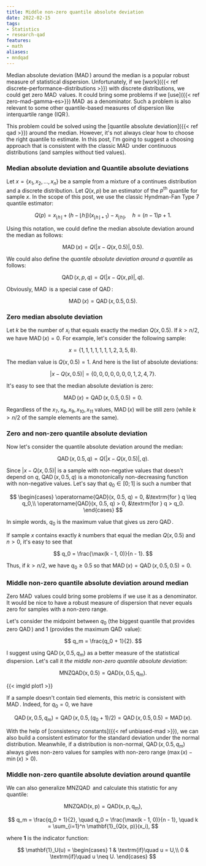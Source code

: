 ```yaml
---
title: Middle non-zero quantile absolute deviation
date: 2022-02-15
tags:
- Statistics
- research-qad
features:
- math
aliases:
- mndqad
---
```


Median absolute deviation ($\operatorname{MAD}$) around the median is a popular robust measure of statistical dispersion.
Unfortunately, if we [work]({{< ref discrete-performance-distributions >}}) with discrete distributions,
  we could get zero $\operatorname{MAD}$ values.
It could bring some problems if we [use]({{< ref zero-mad-gamma-es>}}) $\operatorname{MAD}$ as a denominator.
Such a problem is also relevant to some other quantile-based measures of dispersion
 like interquartile range ($\operatorname{IQR}$).

This problem could be solved using the [quantile absolute deviation]({{< ref qad >}}) around the median.
However, it's not always clear how to choose the right quantile to estimate.
In this post, I'm going to suggest a choosing approach that is consistent with the classic $\operatorname{MAD}$
  under continuous distributions (and samples without tied values).

<!--more-->

### Median absolute deviation and Quantile absolute deviations

Let $x = \{ x_1, x_2, \ldots, x_n \}$ be a sample from
  a mixture of a continues distribution and a discrete distribution.
Let $Q(x, p)$ be an estimator of the $p^\textrm{th}$ quantile for sample $x$.
In the scope of this post, we use the classic Hyndman-Fan Type 7 quantile estimator:

$$
Q(p) = x_{\lfloor h \rfloor}+(h-\lfloor h \rfloor)(x_{\lfloor h \rfloor+1})-x_{\lfloor h \rfloor},
\quad h = (n-1)p+1.
$$

Using this notation, we could define the median absolute deviation around the median as follows:

$$
\operatorname{MAD}(x) = Q(|x - Q(x, 0.5)|, 0.5).
$$

We could also define the *quantile absolute deviation around a quantile* as follows:

$$
\operatorname{QAD}(x, p, q) = Q(|x - Q(x, p)|, q).
$$

Obviously, $\operatorname{MAD}$ is a special case of $\operatorname{QAD}$:

$$
\operatorname{MAD}(x) = \operatorname{QAD}(x, 0.5, 0.5).
$$

### Zero median absolute deviation

Let $k$ be the number of $x_i$ that equals exactly the median $Q(x, 0.5)$.
If $k>n/2$, we have $\operatorname{MAD}(x) = 0$.
For example, let's consider the following sample:

$$
x = \{ 1, 1, 1, 1, 1, 1, 1, 2, 3, 5, 8 \}.
$$

The median value is $Q(x, 0.5) = 1$.
And here is the list of absolute deviations:

$$
|x-Q(x, 0.5)| = \{ 0, 0, 0, 0, 0, 0, 0, 1, 2, 4, 7 \}.
$$

It's easy to see that the median absolute deviation is zero:

$$
\operatorname{MAD}(x) = \operatorname{QAD}(x, 0.5, 0.5) = 0.
$$


Regardless of the $x_7, x_8, x_9, x_{10}, x_{11}$ values, $\operatorname{MAD}(x)$ will be still zero
  (while $k>n/2$ of the sample elements are the same).

### Zero and non-zero quantile absolute deviation

Now let's consider the quantile absolute deviation around the median:

$$
\operatorname{QAD}(x, 0.5, q) = Q(|x - Q(x, 0.5)|, q).
$$

Since $|x - Q(x, 0.5)|$ is a sample with non-negative values that doesn't depend on $q$,
  $\operatorname{QAD}(x, 0.5, q)$ is a monotonically non-decreasing function with non-negative values.
Let's say that $q_0 \in [0;1]$ is such a number that

$$
\begin{cases}
  \operatorname{QAD}(x, 0.5, q) = 0, &\textrm{for } q \leq q_0,\\
  \operatorname{QAD}(x, 0.5, q) > 0, &\textrm{for } q > q_0.
\end{cases}
$$

In simple words, $q_0$ is the maximum value that gives us zero $\operatorname{QAD}$.

If sample $x$ contains exactly $k$ numbers that equal the median $Q(x, 0.5)$ and $n > 0$,
  it's easy to see that

$$
q_0 = \frac{\max(k - 1, 0)}{n - 1}.
$$

Thus, if $k > n /2$, we have $q_0 \geq 0.5$ so that $\operatorname{MAD}(x) = \operatorname{QAD}(x, 0.5, 0.5) = 0$.

### Middle non-zero quantile absolute deviation around median

Zero $\operatorname{MAD}$ values could bring some problems if we use it as a denominator.
It would be nice to have a robust measure of dispersion that never equals zero for samples with a non-zero range.

Let's consider the midpoint between $q_0$ (the biggest quantile that provides zero $\operatorname{QAD}$)
  and $1$ (provides the maximum $\operatorname{QAD}$ value):

$$
q_m = \frac{q_0 + 1}{2}.
$$

I suggest using $\operatorname{QAD}(x, 0.5, q_m)$ as a better measure of the statistical dispersion.
Let's call it *the middle non-zero quantile absolute deviation*:

$$
\operatorname{MNZQAD(x, 0.5)} = \operatorname{QAD(x, 0.5, q_m)}.
$$

{{< imgld plot1 >}}

If a sample doesn't contain tied elements, this metric is consistent with $\operatorname{MAD}$.
Indeed, for $q_0=0$, we have

$$
\operatorname{QAD}(x, 0.5, q_m) =
\operatorname{QAD}(x, 0.5, (q_0+1)/2) =
\operatorname{QAD}(x, 0.5, 0.5) =
\operatorname{MAD}(x).
$$

With the help of [consistency constants]({{< ref unbiased-mad >}}), we can also build a consistent estimator
  for the standard deviation under the normal distribution.
Meanwhile, if a distribution is non-normal,
  $\operatorname{QAD}(x, 0.5, q_m)$ always gives non-zero values
  for samples with non-zero range ($\max(x)-\min(x) > 0$).

### Middle non-zero quantile absolute deviation around quantile

We can also generalize $\operatorname{MNZQAD}$ and calculate this statistic for any quantile:

$$
\operatorname{MNZQAD(x, p)} = \operatorname{QAD(x, p, q_m)},
$$

$$
q_m = \frac{q_0 + 1}{2}, \quad
q_0 = \frac{\max(k - 1, 0)}{n - 1}, \quad
k = \sum_{i=1}^n \mathbf{1}_{Q(x, p)}(x_i),
$$

where $\mathbf{1}$ is the indicator function:

$$
\mathbf{1}_U(u) = \begin{cases}
1 & \textrm{if}\quad  u = U,\\
0 & \textrm{if}\quad  u \neq U.
\end{cases}
$$
